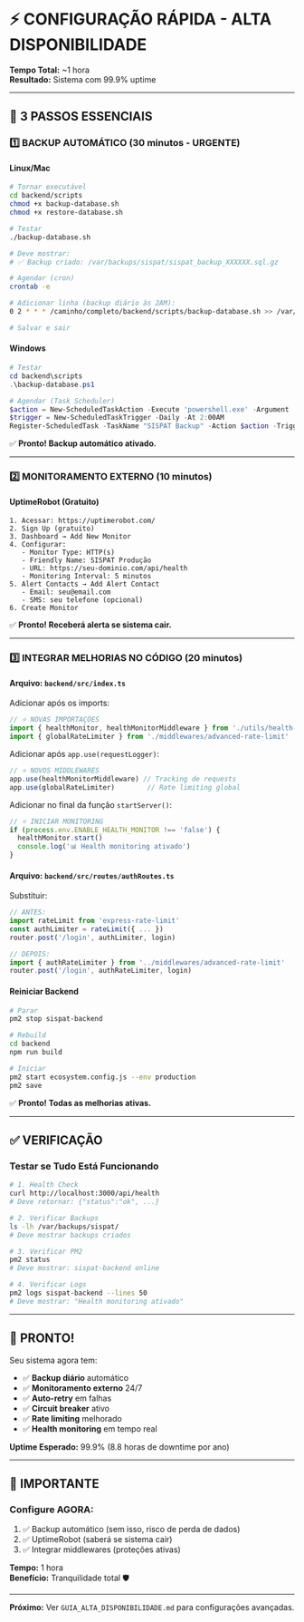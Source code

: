 # ⚡ CONFIGURAÇÃO RÁPIDA - ALTA DISPONIBILIDADE

**Tempo Total:** ~1 hora  
**Resultado:** Sistema com 99.9% uptime

---

## 🎯 3 PASSOS ESSENCIAIS

### 1️⃣ BACKUP AUTOMÁTICO (30 minutos - URGENTE)

#### Linux/Mac

```bash
# Tornar executável
cd backend/scripts
chmod +x backup-database.sh
chmod +x restore-database.sh

# Testar
./backup-database.sh

# Deve mostrar:
# ✅ Backup criado: /var/backups/sispat/sispat_backup_XXXXXX.sql.gz

# Agendar (cron)
crontab -e

# Adicionar linha (backup diário às 2AM):
0 2 * * * /caminho/completo/backend/scripts/backup-database.sh >> /var/log/sispat-backup.log 2>&1

# Salvar e sair
```

#### Windows

```powershell
# Testar
cd backend\scripts
.\backup-database.ps1

# Agendar (Task Scheduler)
$action = New-ScheduledTaskAction -Execute 'powershell.exe' -Argument '-File "D:\caminho\backend\scripts\backup-database.ps1"'
$trigger = New-ScheduledTaskTrigger -Daily -At 2:00AM
Register-ScheduledTask -TaskName "SISPAT Backup" -Action $action -Trigger $trigger
```

✅ **Pronto! Backup automático ativado.**

---

### 2️⃣ MONITORAMENTO EXTERNO (10 minutos)

#### UptimeRobot (Gratuito)

```
1. Acessar: https://uptimerobot.com/
2. Sign Up (gratuito)
3. Dashboard → Add New Monitor
4. Configurar:
   - Monitor Type: HTTP(s)
   - Friendly Name: SISPAT Produção
   - URL: https://seu-dominio.com/api/health
   - Monitoring Interval: 5 minutos
5. Alert Contacts → Add Alert Contact
   - Email: seu@email.com
   - SMS: seu telefone (opcional)
6. Create Monitor
```

✅ **Pronto! Receberá alerta se sistema cair.**

---

### 3️⃣ INTEGRAR MELHORIAS NO CÓDIGO (20 minutos)

#### Arquivo: `backend/src/index.ts`

Adicionar após os imports:

```typescript
// ⭐ NOVAS IMPORTAÇÕES
import { healthMonitor, healthMonitorMiddleware } from './utils/health-monitor'
import { globalRateLimiter } from './middlewares/advanced-rate-limit'
```

Adicionar após `app.use(requestLogger)`:

```typescript
// ⭐ NOVOS MIDDLEWARES
app.use(healthMonitorMiddleware) // Tracking de requests
app.use(globalRateLimiter)        // Rate limiting global
```

Adicionar no final da função `startServer()`:

```typescript
// ⭐ INICIAR MONITORING
if (process.env.ENABLE_HEALTH_MONITOR !== 'false') {
  healthMonitor.start()
  console.log('📊 Health monitoring ativado')
}
```

#### Arquivo: `backend/src/routes/authRoutes.ts`

Substituir:

```typescript
// ANTES:
import rateLimit from 'express-rate-limit'
const authLimiter = rateLimit({ ... })
router.post('/login', authLimiter, login)

// DEPOIS:
import { authRateLimiter } from '../middlewares/advanced-rate-limit'
router.post('/login', authRateLimiter, login)
```

#### Reiniciar Backend

```bash
# Parar
pm2 stop sispat-backend

# Rebuild
cd backend
npm run build

# Iniciar
pm2 start ecosystem.config.js --env production
pm2 save
```

✅ **Pronto! Todas as melhorias ativas.**

---

## ✅ VERIFICAÇÃO

### Testar se Tudo Está Funcionando

```bash
# 1. Health Check
curl http://localhost:3000/api/health
# Deve retornar: {"status":"ok", ...}

# 2. Verificar Backups
ls -lh /var/backups/sispat/
# Deve mostrar backups criados

# 3. Verificar PM2
pm2 status
# Deve mostrar: sispat-backend online

# 4. Verificar Logs
pm2 logs sispat-backend --lines 50
# Deve mostrar: "Health monitoring ativado"
```

---

## 🎉 PRONTO!

Seu sistema agora tem:

- ✅ **Backup diário** automático
- ✅ **Monitoramento externo** 24/7
- ✅ **Auto-retry** em falhas
- ✅ **Circuit breaker** ativo
- ✅ **Rate limiting** melhorado
- ✅ **Health monitoring** em tempo real

**Uptime Esperado:** 99.9% (8.8 horas de downtime por ano)

---

## 🚨 IMPORTANTE

### Configure AGORA:

1. ✅ Backup automático (sem isso, risco de perda de dados)
2. ✅ UptimeRobot (saberá se sistema cair)
3. ✅ Integrar middlewares (proteções ativas)

**Tempo:** 1 hora  
**Benefício:** Tranquilidade total 🛡️

---

**Próximo:** Ver `GUIA_ALTA_DISPONIBILIDADE.md` para configurações avançadas.

